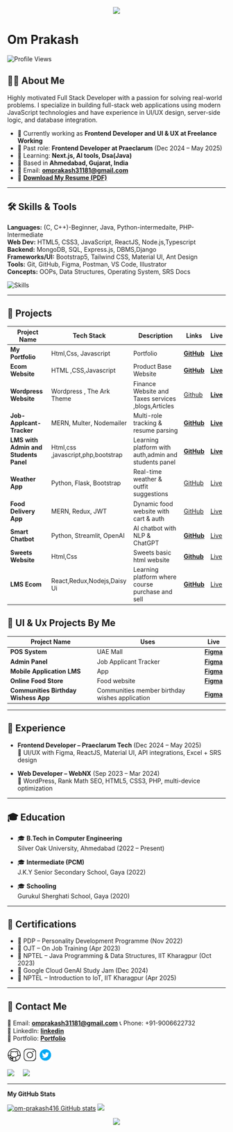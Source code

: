 
<p align="center">
  <img src="https://capsule-render.vercel.app/api?type=waving&color=gradient&text=Hello!&height=100&section=header"/>
</p>

# Om Prakash

![Profile Views](https://komarev.com/ghpvc/?username=om-prakash416&label=Profile%20views&color=0e75b6&style=flat)

## 🧑‍💼 About Me

Highly motivated Full Stack Developer with a passion for solving real-world problems. I specialize in building full-stack web applications using modern JavaScript technologies and have experience in UI/UX design, server-side logic, and database integration.

- 🔭 Currently working as **Frontend Developer and UI & UX at Freelance Working** 
- 💼 Past role: **Frontend Developer at Praeclarum** (Dec 2024 – May 2025)  
- 🌱 Learning: **Next.js, AI tools, Dsa(Java)**  
- 📍 Based in **Ahmedabad, Gujarat, India**  
- 📨 Email: **omprakash31181@gmail.com**  
- 📄 **[Download My Resume (PDF)](https://drive.google.com/file/d/1QSY8FDvwwrSL0rarP4Rp9UEjDSbyhkA-/view?usp=sharing)**

---

## 🛠️ Skills & Tools

**Languages:** (C, C++)-Beginner, Java, Python-intermedaite, PHP-Intermediate   
**Web Dev:** HTML5, CSS3, JavaScript, ReactJS, Node.js,Typescript   
**Backend:** MongoDB, SQL, Express.js, DBMS,Django    
**Frameworks/UI:** Bootstrap5, Tailwind CSS, Material UI, Ant Design    
**Tools:** Git, GitHub, Figma, Postman, VS Code, Illustrator   
**Concepts:** OOPs, Data Structures, Operating System, SRS Docs  

![Skills](https://skillicons.dev/icons?i=html,css,bootstrap,js,jquery,react,nextjs,nodejs,django,mongodb,express,tailwind,figma,git,github,python,c,cpp,mysql,gcp,java,wordpress,visualstudio,vite,vercel,ts,stackoverflow,replit,php,npm,netlify)

---

## 🚀 Projects

| Project Name | Tech Stack | Description | Links | Live |
|--------------|------------|-------------|-------|-----------|
| **My Portfolio** | Html,Css, Javascript| Portfolio | **[GitHub](https://github.com/om-prakash416/Portfolio)** | **[Live](https://om-prakash416-portfolio.vercel.app/)**|
| **Ecom Website** | HTML ,CSS,Javascript | Product Base Website | **[GitHub](https://github.com/om-prakash416/Ecom-Website/tree/main)** |**[Live](https://om-prakash416.github.io/Ecom-Website/)** |
| **Wordpress Website** | Wordpress , The Ark Theme| Finance Website and Taxes services ,blogs,Articles  | [Github]()| **[Live](https://lodestar-ops.com/)**|
| **Job-Applcant-Tracker** | MERN, Multer, Nodemailer | Multi-role tracking & resume parsing | **[GitHub](https://github.com/om-prakash416/Job-applicant-Tracker)** | **[Live](https://job-applicant-tracker.vercel.app/)**|
| **LMS with Admin and Students Panel** | Html,css ,javascript,php,bootstrap | Learning platform with auth,admin and students panel | **[GitHub](https://github.com/om-prakash416/lms)**|  **[Live]()**|
| **Weather App** | Python, Flask, Bootstrap | Real-time weather & outfit suggestions | [GitHub](#) |  [Live]()|
| **Food Delivery App** | MERN, Redux, JWT | Dynamic food website with cart & auth | [GitHub](#) | [Live]()|
| **Smart Chatbot** | Python, Streamlit, OpenAI | AI chatbot with NLP & ChatGPT | **[GitHub](https://github.com/om-prakash416/AI-chatBot)** |  [Live](#)|
| **Sweets Website** | Html,Css| Sweets basic html website | **[Github](https://github.com/om-prakash416/Html/blob/main/Sweets/Readme.md)** | [Live](#)|
 **LMS Ecom** | React,Redux,Nodejs,Daisy Ui | Learning platform where course purchase and sell | **[GitHub](https://github.com/om-prakash416/lms)**|  [Live]()|


## 🚀 UI & Ux Projects By Me

|Project Name | Uses|Live |
|-------------|-----| --------|
|**POS System** | UAE Mall| **[Figma](https://www.figma.com/design/tQuJjFJneyNjaLRv7kkBkA/Pos-Figma?node-id=0-1&t=9h3Kcr4CcdHSyd15-1)**|
|**Admin Panel** | Job Applicant Tracker| **[Figma](https://www.figma.com/design/c71Qrema4I2DkA6AFbktwn/TalentBox?node-id=2-205)**|
|**Mobile Application LMS** | App| **[Figma](https://www.figma.com/design/5BRUd2ntxWYTuOxiEFfzBc/Untitled?node-id=0-1&t=WotGjV8Gj2293JpC-1)**|
|**Online Food Store** | Food website| **[Figma](https://www.figma.com/design/o5aBKZnBsKoMN6Zk7KJkCL/Online-Food-Website?node-id=0-1&t=WotGjV8Gj2293JpC-1)**|
|**Communities Birthday Wishess App** | Communities member birthday wishes application| **[Figma](https://www.figma.com/design/JyKXDJQS5zaGhFHBpyrhOp/Birthday-Wishes-App?node-id=0-1&t=PfUNTisdITvxbGLp-1)**|

---

## 💼 Experience

- **Frontend Developer – Praeclarum Tech** (Dec 2024 – May 2025)  
  🔧 UI/UX with Figma, ReactJS, Material UI, API integrations, Excel + SRS design

- **Web Developer – WebNX** (Sep 2023 – Mar 2024)  
  🔧 WordPress, Rank Math SEO, HTML5, CSS3, PHP, multi-device optimization

---

## 🎓 Education

- 🎓 **B.Tech in Computer Engineering**  
  Silver Oak University, Ahmedabad (2022 – Present)

- 🎓 **Intermediate (PCM)**  
  J.K.Y Senior Secondary School, Gaya (2022)

- 🎓 **Schooling**  
  Gurukul Sherghati School, Gaya (2020)
---

## 📜 Certifications

- 🏅 PDP – Personality Development Programme (Nov 2022)
- 🏅 OJT – On Job Training (Apr 2023)
- 🏅 NPTEL – Java Programming & Data Structures, IIT Kharagpur (Oct 2023)
- 🏅 Google Cloud GenAI Study Jam (Dec 2024)
- 🏅 NPTEL – Introduction to IoT, IIT Kharagpur (Apr 2025)

---

## 📩 Contact Me

📧 Email: **[omprakash31181@gmail.com](mailto:omprakash31181@gmail.com)** 
📞 Phone: +91-9006622732  
🔗 LinkedIn: **[linkedin](https://www.linkedin.com/in/omprakash416/)**  
📂 Portfolio: **[Portfolio](https://om-prakash416-portfolio.vercel.app/)**
<div>
 <p align="left"> <a href="https://github.com/om-prakash416" target="_blank" rel="noreferrer"><img src="logo/icons8-github.gif" width="32" height="32" /></a> 
 <a href="[http://www.instagram.com/](https://www.instagram.com/op_416_/)]([https://www.instagram.com/op_416_/](https://www.instagram.com/op_416_/))" target="_blank" rel="noreferrer"><img src="logo/icons8-instagram.gif" width="32" height="32" /></a>
 <a href="https://twitter.com/op_416_" target="_blank" rel="noreferrer"><img src="logo/icons8-twitter.gif" width="32" height="32" /></a></p>
  <a href="mailto:omprakash31181@gmail.com?"><img src="https://img.shields.io/badge/Gmail-ffcdd2?logo=gmail&style=for-the-badge"/></a> &nbsp; &nbsp; 
  <a href="[[[www.linkedin.com/in/omprakash416]([https://www.linkedin.com/in/omprakash416/]([https://www.linkedin.com/in/omprakash416/]([https://www.linkedin.com/in/omprakash416/]([https://www.linkedin.com/in/omprakash416/](https://www.linkedin.com/in/omprakash416/)))))]([https://www.linkedin.com/in/omprakash416/](https://www.linkedin.com/in/omprakash416/))]([[https://www.linkedin.com/in/omprakash416]([https://www.linkedin.com/in/omprakash416](https://www.linkedin.com/in/omprakash416/)/)](https://www.linkedin.com/in/omprakash416/)/)"><img src="https://img.shields.io/badge/LinkedIn-01579b?logo=linkedin&style=for-the-badge"/></a> &nbsp; &nbsp; 
 </div>

<hr>
<b>My GitHub Stats</b>

<p align="left">
  <a href="https://github.com/om-prakash416"><img src="https://github-readme-stats.vercel.app/api?username=om-prakash416&show_icons=true&hide=&count_private=true&title_color=22c55e&text_color=ffffff&icon_color=0891b2&bg_color=1c1917&hide_border=true&show_icons=true" alt="om-prakash416 GitHub stats" /></a>
   <a href="http://www.github.com/om-prakash416"><img src="https://github-readme-streak-stats.herokuapp.com/?user=om-prakash416&stroke=ffffff&background=1c1917&ring=22c55e&fire=22c55e&currStreakNum=ffffff&currStreakLabel=22c55e&sideNums=ffffff&sideLabels=ffffff&dates=ffffff&hide_border=true" /></a>
</p>


<p align="center">
  <img src="https://capsule-render.vercel.app/api?type=waving&color=gradient&height=100&section=footer"/>
</p>
